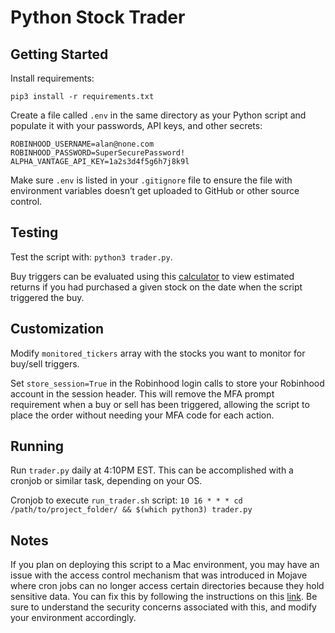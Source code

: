 # Python Stock Trader
## Getting Started
Install requirements: 
```
pip3 install -r requirements.txt
```

Create a file called `.env` in the same directory as your Python script and populate it with your passwords, API keys, and other secrets:
```
ROBINHOOD_USERNAME=alan@none.com
ROBINHOOD_PASSWORD=SuperSecurePassword!
ALPHA_VANTAGE_API_KEY=1a2s3d4f5g6h7j8k9l
```

Make sure `.env` is listed in your `.gitignore` file to ensure the file with environment variables doesn’t get uploaded to GitHub or other source control.

## Testing
Test the script with: `python3 trader.py`.

Buy triggers can be evaluated using this [calculator](https://dqydj.com/stock-return-calculator/) to view estimated returns if you had purchased a given stock on the date when the script triggered the buy.

## Customization
Modify `monitored_tickers` array with the stocks you want to monitor for buy/sell triggers.

Set `store_session=True` in the Robinhood login calls to store your Robinhood account in the session header. This will remove the MFA prompt requirement when a buy or sell has been triggered, allowing the script to place the order without needing your MFA code for each action.

## Running
Run `trader.py` daily at 4:10PM EST. This can be accomplished with a cronjob or similar task, depending on your OS.

Cronjob to execute `run_trader.sh` script:
`10 16 * * * cd /path/to/project_folder/ && $(which python3) trader.py`

## Notes
If you plan on deploying this script to a Mac environment, you may have an issue with the access control mechanism that was introduced in Mojave where cron jobs can no longer access certain directories because they hold sensitive data. You can fix this by following the instructions on this [link](https://blog.bejarano.io/fixing-cron-jobs-in-mojave/). Be sure to understand the security concerns associated with this, and modify your environment accordingly.